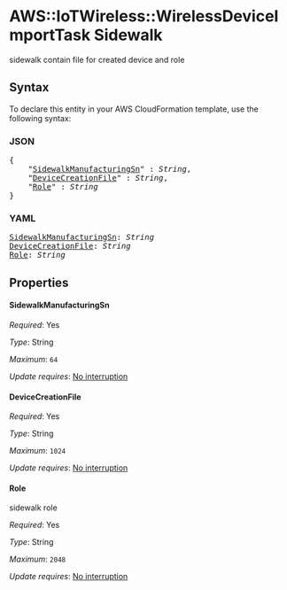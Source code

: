# AWS::IoTWireless::WirelessDeviceImportTask Sidewalk

sidewalk contain file for created device and role

## Syntax

To declare this entity in your AWS CloudFormation template, use the following syntax:

### JSON

<pre>
{
    "<a href="#sidewalkmanufacturingsn" title="SidewalkManufacturingSn">SidewalkManufacturingSn</a>" : <i>String</i>,
    "<a href="#devicecreationfile" title="DeviceCreationFile">DeviceCreationFile</a>" : <i>String</i>,
    "<a href="#role" title="Role">Role</a>" : <i>String</i>
}
</pre>

### YAML

<pre>
<a href="#sidewalkmanufacturingsn" title="SidewalkManufacturingSn">SidewalkManufacturingSn</a>: <i>String</i>
<a href="#devicecreationfile" title="DeviceCreationFile">DeviceCreationFile</a>: <i>String</i>
<a href="#role" title="Role">Role</a>: <i>String</i>
</pre>

## Properties

#### SidewalkManufacturingSn

_Required_: Yes

_Type_: String

_Maximum_: <code>64</code>

_Update requires_: [No interruption](https://docs.aws.amazon.com/AWSCloudFormation/latest/UserGuide/using-cfn-updating-stacks-update-behaviors.html#update-no-interrupt)

#### DeviceCreationFile

_Required_: Yes

_Type_: String

_Maximum_: <code>1024</code>

_Update requires_: [No interruption](https://docs.aws.amazon.com/AWSCloudFormation/latest/UserGuide/using-cfn-updating-stacks-update-behaviors.html#update-no-interrupt)

#### Role

sidewalk role

_Required_: Yes

_Type_: String

_Maximum_: <code>2048</code>

_Update requires_: [No interruption](https://docs.aws.amazon.com/AWSCloudFormation/latest/UserGuide/using-cfn-updating-stacks-update-behaviors.html#update-no-interrupt)

